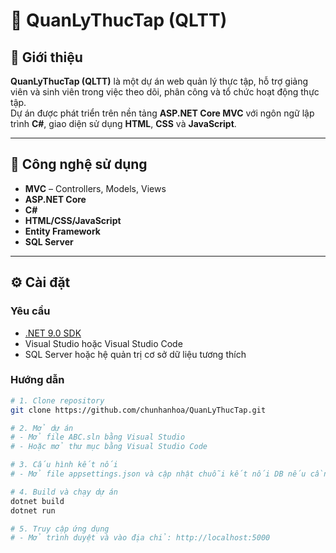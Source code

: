 # 📘 QuanLyThucTap (QLTT)

## 🚀 Giới thiệu

**QuanLyThucTap (QLTT)** là một dự án web quản lý thực tập, hỗ trợ giảng viên và sinh viên trong việc theo dõi, phân công và tổ chức hoạt động thực tập.  
Dự án được phát triển trên nền tảng **ASP.NET Core MVC** với ngôn ngữ lập trình **C#**, giao diện sử dụng **HTML**, **CSS** và **JavaScript**.

---

## 🧰 Công nghệ sử dụng

- **MVC** – Controllers, Models, Views  
- **ASP.NET Core**  
- **C#**  
- **HTML/CSS/JavaScript**  
- **Entity Framework**  
- **SQL Server**

---

## ⚙️ Cài đặt

### Yêu cầu

- [.NET 9.0 SDK](https://dotnet.microsoft.com/en-us/download/dotnet/9.0)  
- Visual Studio hoặc Visual Studio Code  
- SQL Server hoặc hệ quản trị cơ sở dữ liệu tương thích  

### Hướng dẫn

```bash
# 1. Clone repository
git clone https://github.com/chunhanhoa/QuanLyThucTap.git

# 2. Mở dự án
# - Mở file ABC.sln bằng Visual Studio
# - Hoặc mở thư mục bằng Visual Studio Code

# 3. Cấu hình kết nối
# - Mở file appsettings.json và cập nhật chuỗi kết nối DB nếu cần

# 4. Build và chạy dự án
dotnet build
dotnet run

# 5. Truy cập ứng dụng
# - Mở trình duyệt và vào địa chỉ: http://localhost:5000
